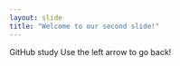```yaml
---
layout: slide
title: "Welcome to our second slide!"
---
```

GitHub study
Use the left arrow to go back!
